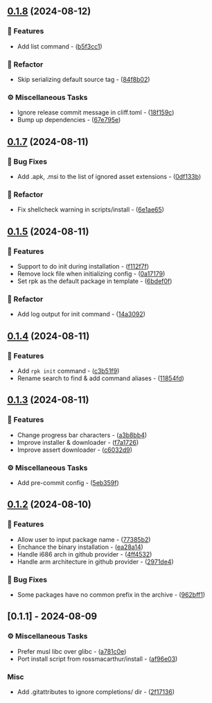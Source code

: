 
## [0.1.8](https://github.com/wfxr/rpk/compare/v0.1.7..0.1.8) (2024-08-12)

### 🚀 Features

- Add list command - ([b5f3cc1](https://github.com/wfxr/rpk/commit/b5f3cc1e34103b0bb1e7dac06b29f6d8cd6390cb))

### 🚜 Refactor

- Skip serializing default source tag - ([84f8b02](https://github.com/wfxr/rpk/commit/84f8b02b59a80f07a6205f78a7513722f8288953))

### ⚙️ Miscellaneous Tasks

- Ignore release commit message in cliff.toml - ([18f159c](https://github.com/wfxr/rpk/commit/18f159ca476703748b79411ee49c513d724dbb85))
- Bump up dependencies - ([67e795e](https://github.com/wfxr/rpk/commit/67e795e44b901e37a85c9dbbcbd0e7d74c8a7e50))

## [0.1.7](https://github.com/wfxr/rpk/compare/v0.1.6..v0.1.7) (2024-08-11)

### 🐛 Bug Fixes

- Add .apk, .msi to the list of ignored asset extensions - ([0df133b](https://github.com/wfxr/rpk/commit/0df133b58170b6427b5b964290cad97d2a998d90))

### 🚜 Refactor

- Fix shellcheck warning in scripts/install - ([6e1ae65](https://github.com/wfxr/rpk/commit/6e1ae6594eda8d6949ef1a1bb37208023b93777d))

## [0.1.5](https://github.com/wfxr/rpk/compare/v0.1.4..v0.1.5) (2024-08-11)

### 🚀 Features

- Support to do init during installation - ([f112f7f](https://github.com/wfxr/rpk/commit/f112f7f8d573ce30b9c2e5411c29e187e8881318))
- Remove lock file when initializing config - ([0a17179](https://github.com/wfxr/rpk/commit/0a17179a956ded5138c7c713813e8d9f707f9df4))
- Set rpk as the default package in template - ([6bdef0f](https://github.com/wfxr/rpk/commit/6bdef0fe5d483b6eae4af0a33534462ec9c32886))

### 🚜 Refactor

- Add log output for init command - ([14a3092](https://github.com/wfxr/rpk/commit/14a3092ce2a2f9aa4cc1d6b4c6a3753833af9166))

## [0.1.4](https://github.com/wfxr/rpk/compare/v0.1.3..v0.1.4) (2024-08-11)

### 🚀 Features

- Add `rpk init` command - ([c3b51f9](https://github.com/wfxr/rpk/commit/c3b51f988c5e3a9c4a88542185601f6837c2452e))
- Rename search to find & add command aliases - ([11854fd](https://github.com/wfxr/rpk/commit/11854fdf687b03d65a6bab5e055386343b9e7c91))

## [0.1.3](https://github.com/wfxr/rpk/compare/v0.1.2..v0.1.3) (2024-08-11)

### 🚀 Features

- Change progress bar characters - ([a3b8bb4](https://github.com/wfxr/rpk/commit/a3b8bb4f51bb84bca85283689f834d5652b11a5e))
- Improve installer & downloader - ([f7a1726](https://github.com/wfxr/rpk/commit/f7a17263424b39d1356db7b0c785f938e4ec4cb0))
- Improve assert downloader - ([c6032d9](https://github.com/wfxr/rpk/commit/c6032d9d4da4d065cd2fd7ae9153fa19e4fd972a))

### ⚙️ Miscellaneous Tasks

- Add pre-commit config - ([5eb359f](https://github.com/wfxr/rpk/commit/5eb359f65cd92bc312f2ffb4867b79a5c28bbb10))

## [0.1.2](https://github.com/wfxr/rpk/compare/v0.1.1..v0.1.2) (2024-08-10)

### 🚀 Features

- Allow user to input package name - ([77385b2](https://github.com/wfxr/rpk/commit/77385b2023a8eb118d08ed99ba28076b841153c9))
- Enchance the binary installation - ([ea28a14](https://github.com/wfxr/rpk/commit/ea28a14c49c55f110e2be96e4b2477754d9674b3))
- Handle i686 arch in github provider - ([4ff4532](https://github.com/wfxr/rpk/commit/4ff45328e44f4bfb2213fad3dcbf85c1d149fa3e))
- Handle arm architecture in github provider - ([2971de4](https://github.com/wfxr/rpk/commit/2971de470d7cf289c3219a1ab926ecf22efacc3d))

### 🐛 Bug Fixes

- Some packages have no common prefix in the archive - ([962bff1](https://github.com/wfxr/rpk/commit/962bff16cd7176c395bb0d0264149cfc9d923efb))

## [0.1.1] - 2024-08-09

### ⚙️ Miscellaneous Tasks

- Prefer musl libc over glibc - ([a781c0e](https://github.com/wfxr/rpk/commit/a781c0e52d9c6b3414cedcefabe6e30298066429))
- Port install script from rossmacarthur/install - ([af96e03](https://github.com/wfxr/rpk/commit/af96e03047cb2af0f9801948cfdcbdd0984fd9b4))

### Misc

- Add .gitattributes to ignore completions/ dir - ([2f17136](https://github.com/wfxr/rpk/commit/2f171361771dee3a4af02cb211bdef09d00e8757))

<!-- generated by git-cliff -->
